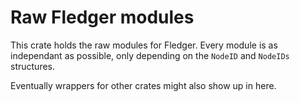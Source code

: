 # Raw Fledger modules

This crate holds the raw modules for Fledger.
Every module is as independant as possible, only depending on the
`NodeID` and `NodeIDs` structures.

Eventually wrappers for other crates might also show up in here.